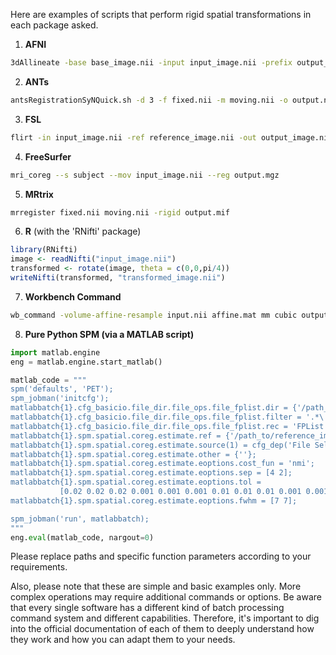 Here are examples of scripts that perform rigid spatial transformations in each package asked.

1. **AFNI**
```bash
3dAllineate -base base_image.nii -input input_image.nii -prefix output_image.nii -1Dmatrix_save rigid_mat.1D
```
  
2. **ANTs**
```bash
antsRegistrationSyNQuick.sh -d 3 -f fixed.nii -m moving.nii -o output.nii -t r
```
  
3. **FSL**
```bash
flirt -in input_image.nii -ref reference_image.nii -out output_image.nii -omat rigid_mat.mat -dof 6
```
  
4. **FreeSurfer**
```bash
mri_coreg --s subject --mov input_image.nii --reg output.mgz
```
    
5. **MRtrix**
```bash
mrregister fixed.nii moving.nii -rigid output.mif
```
    
6. **R** (with the 'RNifti' package)
```R
library(RNifti)
image <- readNifti("input_image.nii")
transformed <- rotate(image, theta = c(0,0,pi/4))
writeNifti(transformed, "transformed_image.nii")
```
  
7. **Workbench Command**
```bash
wb_command -volume-affine-resample input.nii affine.mat mm cubic output.nii
```
  
8. **Pure Python SPM (via a MATLAB script)**
```python
import matlab.engine
eng = matlab.engine.start_matlab()

matlab_code = """
spm('defaults', 'PET');
spm_jobman('initcfg');
matlabbatch{1}.cfg_basicio.file_dir.file_ops.file_fplist.dir = {'/path_to/input'};
matlabbatch{1}.cfg_basicio.file_dir.file_ops.file_fplist.filter = '.*\.nii$';
matlabbatch{1}.cfg_basicio.file_dir.file_ops.file_fplist.rec = 'FPList';
matlabbatch{1}.spm.spatial.coreg.estimate.ref = {'/path_to/reference_image.nii,1'};
matlabbatch{1}.spm.spatial.coreg.estimate.source(1) = cfg_dep('File Selector (Batch Mode): Selected Files (^.*\.nii$)', substruct('.','val', '{}',{1}, '.','val', '{}',{1}), substruct('.','files'));
matlabbatch{1}.spm.spatial.coreg.estimate.other = {''};
matlabbatch{1}.spm.spatial.coreg.estimate.eoptions.cost_fun = 'nmi';
matlabbatch{1}.spm.spatial.coreg.estimate.eoptions.sep = [4 2];
matlabbatch{1}.spm.spatial.coreg.estimate.eoptions.tol = 
           [0.02 0.02 0.02 0.001 0.001 0.001 0.01 0.01 0.01 0.001 0.001 0.001];
matlabbatch{1}.spm.spatial.coreg.estimate.eoptions.fwhm = [7 7];

spm_jobman('run', matlabbatch);
"""
eng.eval(matlab_code, nargout=0)
```

Please replace paths and specific function parameters according to your requirements.

Also, please note that these are simple and basic examples only. More complex operations may require additional commands or options. Be aware that every single software has a different kind of batch processing command system and different capabilities. Therefore, it's important to dig into the official documentation of each of them to deeply understand how they work and how you can adapt them to your needs.